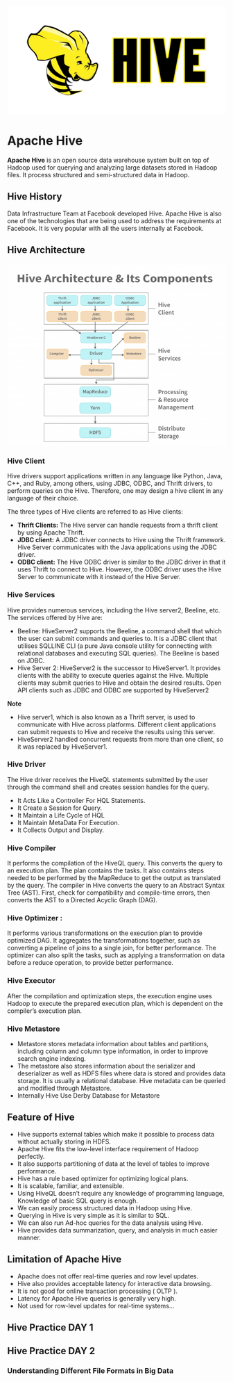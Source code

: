 ![](/images/hive.png)

# Apache Hive

**Apache Hive** is an open source data warehouse system built on top of Hadoop used for querying and analyzing large datasets stored in Hadoop files. It process structured and semi-structured data in Hadoop.

## Hive History 
 
Data Infrastructure Team at Facebook developed Hive. Apache Hive is also one of the technologies that are being used to address the requirements at Facebook. It is very popular with all the users internally at Facebook.

## Hive Architecture

![](/images/hive2.png)

### Hive Client

Hive drivers support applications written in any language like Python, Java, C++, and Ruby, among others, using JDBC, ODBC, and Thrift drivers, to perform queries on the Hive. Therefore, one may design a hive client in any language of their choice.

The three types of Hive clients are referred to as Hive clients:

- **Thrift Clients:** The Hive server can handle requests from a thrift client by using Apache Thrift.
- **JDBC client:** A JDBC driver connects to Hive using the Thrift framework. Hive Server communicates with the Java applications using the JDBC driver.
- **ODBC client:** The Hive ODBC driver is similar to the JDBC driver in that it uses Thrift to connect to Hive. However, the ODBC driver uses the Hive Server to communicate with it instead of the Hive Server.

### Hive Services 

Hive provides numerous services, including the Hive server2, Beeline, etc. The services offered by Hive are:

- Beeline: HiveServer2 supports the Beeline, a command shell that which the user can submit commands and queries to. It is a JDBC client that utilises SQLLINE CLI (a pure Java console utility for connecting with relational databases and executing SQL queries). The Beeline is based on JDBC.
- Hive Server 2: HiveServer2 is the successor to HiveServer1. It provides clients with the ability to execute queries against the Hive. Multiple clients may submit queries to Hive and obtain the desired results. Open API clients such as JDBC and ODBC are supported by HiveServer2

**Note**

- Hive server1, which is also known as a Thrift server, is used to communicate with Hive across platforms. Different client applications can submit requests to Hive and receive the results using this server.
- HiveServer2 handled concurrent requests from more than one client, so it was replaced by HiveServer1.

### Hive Driver

The Hive driver receives the HiveQL statements submitted by the user through the command shell and creates session handles for the query.

- It Acts Like a Controller For HQL Statements.
- It Create a Session for Query.
- It Maintain a Life Cycle of HQL
- It Maintain MetaData For Execution.
- It Collects Output and Display.

### Hive Compiler 

It performs the compilation of the HiveQL query. This converts the query to an execution plan. The plan contains the tasks. It also contains steps needed to be performed by the MapReduce to get the output as translated by the query. The compiler in Hive converts the query to an Abstract Syntax Tree (AST). First, check for compatibility and compile-time errors, then converts the AST to a Directed Acyclic Graph (DAG).

### Hive Optimizer :

It performs various transformations on the execution plan to provide optimized DAG. It aggregates the transformations together, such as converting a pipeline of joins to a single join, for better performance. The optimizer can also split the tasks, such as applying a transformation on data before a reduce operation, to provide better performance.

### Hive Executor 

After the compilation and optimization steps, the execution engine uses Hadoop to execute the prepared execution plan, which is dependent on the compiler’s execution plan.

### Hive Metastore 

- Metastore stores metadata information about tables and partitions, including column and column type information, in order to improve search engine indexing.
- The metastore also stores information about the serializer and deserializer as well as HDFS files where data is stored and provides data storage. It is usually a relational database. Hive metadata can be queried and modified through Metastore.
- Internally Hive Use Derby Database for Metastore


## Feature of Hive 

- Hive supports external tables which make it possible to process data without actually storing in HDFS.
- Apache Hive fits the low-level interface requirement of Hadoop perfectly.
- It also supports partitioning of data at the level of tables to improve performance.
- Hive has a rule based optimizer for optimizing logical plans.
- It is scalable, familiar, and extensible.
- Using HiveQL doesn’t require any knowledge of programming language, Knowledge of basic SQL query is enough.
- We can easily process structured data in Hadoop using Hive.
- Querying in Hive is very simple as it is similar to SQL.
- We can also run Ad-hoc queries for the data analysis using Hive.
- Hive provides data summarization, query, and analysis in much easier manner.

## Limitation of Apache Hive 

- Apache does not offer real-time queries and row level updates.
- Hive also provides acceptable latency for interactive data browsing.
- It is not good for online transaction processing ( OLTP ).
- Latency for Apache Hive queries is generally very high.
- Not used for row-level updates for real-time systems...


## Hive Practice DAY 1


## Hive Practice DAY 2 

### Understanding Different File Formats in Big Data 

